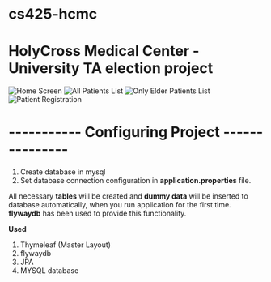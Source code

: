 # cs425-hcmc
# HolyCross Medical Center - University TA election project

![Home Screen]("/screenshots/Screen1.png")
![All Patients List]("/screenshots/Screen2.png")
![Only Elder Patients List]("/screenshots/Screen3.png")
![Patient Registration]("/screenshots/Screen4.png")


# ----------- **Configuring Project** ---------------
1. Create database in mysql
2. Set database connection configuration in **application.properties** file.

All necessary **tables** will be created and **dummy data** will be inserted to database automatically, when you run application for the first time. 
**flywaydb** has been used to provide this functionality.


**Used**

1. Thymeleaf (Master Layout)
2. flywaydb
3. JPA
4. MYSQL database
